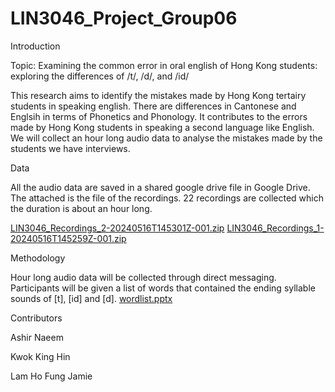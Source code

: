 # LIN3046_Project_Group06

Introduction


Topic: Examining the common error in oral english of Hong Kong students: exploring the differences of /t/, /d/, and /id/


This research aims to identify the mistakes made by Hong Kong tertairy students in speaking english. There are differences in Cantonese and Englsih in terms of Phonetics and Phonology. It contributes to the errors made by Hong Kong students in speaking a second language like English. We will collect an hour long audio data to analyse the mistakes made by the students we have interviews. 


Data

All the audio data are saved in a shared google drive file in Google Drive. The attached is the file of the recordings. 22 recordings are collected which the duration is about an hour long.



[LIN3046_Recordings_2-20240516T145301Z-001.zip](https://github.com/WestVirgina/LIN3046_Project_Group06/files/15337058/LIN3046_Recordings_2-20240516T145301Z-001.zip)
[LIN3046_Recordings_1-20240516T145259Z-001.zip](https://github.com/WestVirgina/LIN3046_Project_Group06/files/15337061/LIN3046_Recordings_1-20240516T145259Z-001.zip)



Methodology

Hour long audio data will be collected through direct messaging. Participants will be given a list of words that contained the ending syllable sounds of [t], [id] and [d]. 
[wordlist.pptx](https://github.com/WestVirgina/LIN3046_Project_Group06/files/15331262/Presentation1.pptx)


Contributors



Ashir Naeem



Kwok King Hin



Lam Ho Fung Jamie

